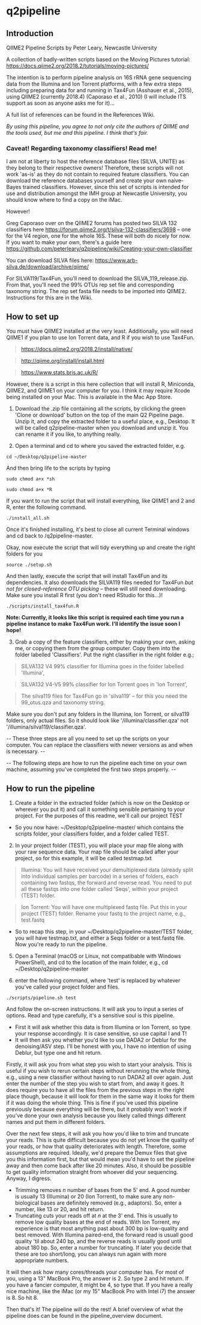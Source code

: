 # q2pipeline
## Introduction 
QIIME2 Pipeline Scripts by Peter Leary, Newcastle University  

A collection of badly-written scripts based on the Moving Pictures tutorial: https://docs.qiime2.org/2018.2/tutorials/moving-pictures/ 

The intention is to perform pipeline analysis on 16S rRNA gene sequencing data from the Illumina and Ion Torrent platforms, with a few extra steps including preparing data for and running in Tax4Fun (Asshauer et al., 2015), using QIIME2 (currently 2018.4) (Caporaso et al., 2010) (I will include ITS support as soon as anyone asks me for it)... 

A full list of references can be found in the References Wiki. 

*By using this pipeline, you agree to not only cite the authors of QIIME and the tools used, but me and this pipeline. I think that's fair.*

### Caveat! Regarding taxonomy classifiers! Read me! 
I am not at liberty to host the reference database files (SILVA, UNITE) as they belong to their respective owners! Therefore, these scripts will not work 'as-is' as they do not contain to required feature classifiers. You can download the reference databases yourself and create your own naive-Bayes trained classifiers. However, since this set of scripts is intended for use and distribution amongst the IMH group at Newcastle University, you should know where to find a copy on the iMac. 

However! 

Greg Caporaso over on the QIIME2 forums has posted two SILVA 132 classifiers here https://forum.qiime2.org/t/silva-132-classifiers/3698 – one for the V4 region, one for the whole 16S. These will both do nicely for now. If you want to make your own, there's a guide here https://github.com/peterleary/q2pipeline/wiki/Creating-your-own-classifier

You can download SILVA files here: https://www.arb-silva.de/download/archive/qiime/ 

For SILVA119/Tax4Fun, you'll need to download the SILVA_119_release.zip. From that, you'll need the 99% OTUs rep set file and corresponding taxonomy string. The rep set fasta file needs to be imported into QIIME2. Instructions for this are in the Wiki. 

## How to set up 
You must have QIIME2 installed at the very least. Additionally, you will need QIIME1 if you plan to use Ion Torrent data, and R if you wish to use Tax4Fun.   
 
> https://docs.qiime2.org/2018.2/install/native/
   
> http://qiime.org/install/install.html
    
> https://www.stats.bris.ac.uk/R/ 

However, there is a script in this here collection that will install R, Miniconda, QIIME2, and QIIME1 on your computer for you. I think it may require Xcode being installed on your Mac. This is available in the Mac App Store. 

1. Download the .zip file containing all the scripts, by clicking the green 'Clone or download' button on the top of the main Q2 Pipeline page. Unzip it, and copy the extracted folder to a useful place, e.g., Desktop. It will be called q2pipeline-master when you download and unzip it. You can rename it if you like, to anything really. 

2. Open a terminal and cd to where you saved the extracted folder, e.g.

`cd ~/Desktop/q2pipeline-master`

And then bring life to the scripts by typing 

`sudo chmod a+x *sh`
  
`sudo chmod a+x *R`

If you want to run the script that will install everything, like QIIME1 and 2 and R, enter the following command.

`./install_all.sh`

Once it's finished installing, it's best to close all current Terminal windows and cd back to /q2pipeline-master.

Okay, now execute the script that will tidy everything up and create the right folders for you 

`source ./setup.sh`
  
And then lastly, execute the script that will install Tax4Fun and its dependencies. It also downloads the SILVA119 files needed for Tax4Fun *but not for closed-reference OTU picking* – these will still need downloading. Make sure you install R first (you don't need RStudio for this...)!

`./scripts/install_tax4fun.R`

**Note: Currently, it looks like this script is required each time you run a pipeline instance to make Tax4Fun work. I'll identify the issue soon I hope!** 


3. Grab a copy of the feature classifiers, either by making your own, asking me, or copying them from the group computer. Copy them into the folder labelled 'Classifiers'. Put the right classifier in the right folder e.g.; 


> SILVA132 V4 99% classifier for Illumina goes in the folder labelled 'Illumina', 

> SILVA132 V4-V5 99% classifier for Ion Torrent goes in 'Ion Torrent', 

> The silva119 files for Tax4Fun go in 'silva119' – for this you need the 99_otus.qza and taxonomy string.


Make sure you don't put any folders in the Illumina, Ion Torrent, or silva119 folders, only actual files. So it should look like '/illumina/classifier.qza' not '/illumina/silva119/classifier.qza'. 
  
  -- These three steps are all you need to set up the scripts on your computer. You can replace the classifiers with newer versions as and when is necessary. -- 



  -- The following steps are how to run the pipeline each time on your own machine, assuming you've completed the first two steps properly. -- 

## How to run the pipeline 
1. Create a folder in the extracted folder (which is now on the Desktop or wherever you put it) and call it something sensible pertaining to your project. For the purposes of this readme, we'll call our project TEST
 - So you now have: ~/Desktop/q2pipeline-master/ which contains the scripts folder, your classifiers folder, and a folder called TEST. 
  
2. In your project folder (TEST), you will place your map file along with your raw sequence data. Your map file should be called after your project, so for this example, it will be called testmap.txt
 
> Illumina: You will have received your demultiplexed data (already split into individual samples per barcode) in a series of folders, each containing two fastqs, the forward and reverse read. You need to put all these fastqs into one folder called 'Seqs', within your project (TEST) folder. 
  
> Ion Torrent: You will have one multiplexed fastq file. Put this in your project (TEST) folder. Rename your fastq to the project name, e.g., test.fastq

  - So to recap this step, in your ~/Desktop/q2pipeline-master/TEST folder, you will have testmap.txt, and either a Seqs folder or a test.fastq file. Now you're ready to run the pipeline.

5. Open a Terminal (macOS or Linux, not compatibable with Windows PowerShell), and cd to the location of the main folder, e.g., cd ~/Desktop/q2pipeline-master

6. enter the following command, where 'test' is replaced by whatever you've called your project folder and files. 

`./scripts/pipeline.sh test`
  
And follow the on-screen instructions. It will ask you to input a series of options. Read and type carefully, it's a sensitive soul is this pipeline. 
  - First it will ask whether this data is from Illumina or Ion Torrent, so type your response accordingly. It is case sensitive, so use capital I and T!
  - It will then ask you whether you'd like to use DADA2 or Deblur for the denoising/ASV step. I'll be honest with you, I have no intention of using Deblur, but type one and hit return. 
  
  
Firstly, it will ask you from what step you wish to start your analysis. This is useful if you wish to rerun certain steps without rerunning the whole thing, e.g., using a new classifier without having to run DADA2 all over again. Just enter the number of the step you wish to start from, and away it goes. It does require you to have all the files from the previous steps in the right place though, because it will look for them in the same way it looks for them if it was doing the whole thing. This is fine if you've used this pipeline previously because everything will be there, but it probably won't work if you've done your own analysis because you likely called things different names and put them in different folders. 


Over the next few steps, it will ask you how you'd like to trim and truncate your reads. This is quite difficult because you do not yet know the quality of your reads, or how that quality deteriorates with length. Therefore, some assumptions are required. Ideally, we'd prepare the Demux files that give you this information first, but that would mean you'd have to set the pipeline away and then come back after like 20 minutes. Also, it should be possible to get quality information straight from whoever did your sequencing. Anyway, I digress. 
  - Trimming removes *n* number of bases from the 5' end. A good number is usually 13 (Illumina) or 20 (Ion Torrent), to make sure any non-biological bases are definitely removed (e.g., adaptors). So, enter a number, like 13 or 20, and hit return.
  - Truncating cuts your reads off at *n* at the 3' end. This is usually to remove low quality bases at the end of reads. With Ion Torrent, my experience is that most anything past about 300 bp is low-quality and best removed. With Illumina paired-end, the forward read is usuall good quality 'til about 240 bp, and the reverse reads is usually good until about 180 bp. So, enter a number for truncating. If later you decide that these are too short/long, you can always run again with more appropriate numbers. 
  
It will then ask how many cores/threads your computer has. For most of you, using a 13" MacBook Pro, the answer is 2. So type 2 and hit return. If you have a fancier computer, it might be 4, so type that. If you have a really nice machine, like the iMac (or my 15" MacBook Pro with Intel i7) the answer is 8. So hit 8. 

  
Then that's it! The pipeline will do the rest! A brief overview of what the pipeline does can be found in the pipeline_overview document.
